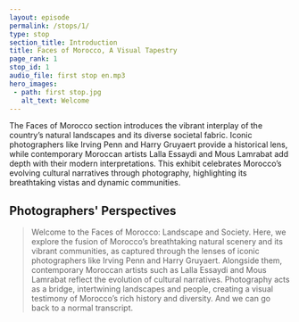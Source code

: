 ```yaml
---
layout: episode
permalink: /stops/1/
type: stop
section_title: Introduction
title: Faces of Morocco, A Visual Tapestry
page_rank: 1
stop_id: 1
audio_file: first stop en.mp3
hero_images:
 - path: first stop.jpg
   alt_text: Welcome
---
```


The Faces of Morocco section introduces the vibrant interplay of the country’s natural landscapes and its diverse societal fabric. Iconic photographers like Irving Penn and Harry Gruyaert provide a historical lens, while contemporary Moroccan artists Lalla Essaydi and Mous Lamrabat add depth with their modern interpretations. This exhibit celebrates Morocco’s evolving cultural narratives through photography, highlighting its breathtaking vistas and dynamic communities.

## Photographers' Perspectives

> Welcome to the Faces of Morocco: Landscape and Society. Here, we explore the fusion of Morocco’s breathtaking natural scenery and its vibrant communities, as captured through the lenses of iconic photographers like Irving Penn and Harry Gruyaert. Alongside them, contemporary Moroccan artists such as Lalla Essaydi and Mous Lamrabat reflect the evolution of cultural narratives. Photography acts as a bridge, intertwining landscapes and people, creating a visual testimony of Morocco’s rich history and diversity.
And we can go back to a normal transcript.

